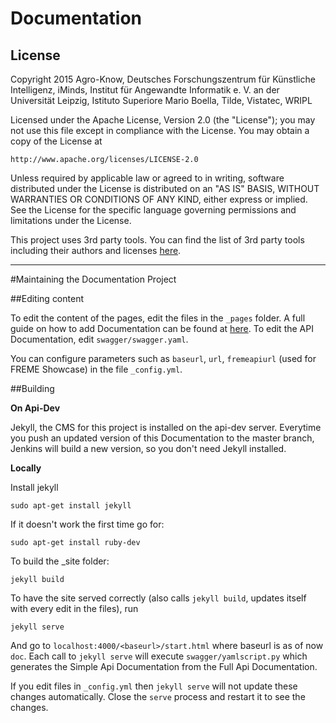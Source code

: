 # Documentation

## License

Copyright 2015 Agro-Know, Deutsches Forschungszentrum für Künstliche Intelligenz, iMinds,
               Institut für Angewandte Informatik e. V. an der Universität Leipzig,
               Istituto Superiore Mario Boella, Tilde, Vistatec, WRIPL

Licensed under the Apache License, Version 2.0 (the "License");
you may not use this file except in compliance with the License.
You may obtain a copy of the License at

    http://www.apache.org/licenses/LICENSE-2.0

Unless required by applicable law or agreed to in writing, software
distributed under the License is distributed on an "AS IS" BASIS,
WITHOUT WARRANTIES OR CONDITIONS OF ANY KIND, either express or implied.
See the License for the specific language governing permissions and
limitations under the License.

This project uses 3rd party tools. You can find the list of 3rd party tools including their authors and licenses [here](LICENSE-3RD-PARTY).

----------------------------------------------------------------------------

#Maintaining the Documentation Project

##Editing content

To edit the content of the pages, edit the files in the `_pages` folder. A full guide on how to add Documentation can be found at [here](api-dev.freme-project.eu/doc/knowledge-base/how-to-add-documentation.html).
To edit the API Documentation, edit `swagger/swagger.yaml`.

You can configure parameters such as `baseurl`, `url`, `fremeapiurl` (used for FREME Showcase) in the file `_config.yml`.

##Building

**On Api-Dev**

Jekyll, the CMS for this project is installed on the api-dev server. Everytime you push an updated version of this Documentation to the master branch, Jenkins will build a new version, so you don't need Jekyll installed.

**Locally**

Install jekyll

``` 
sudo apt-get install jekyll 
```

If it doesn't work the first time go for:

```
sudo apt-get install ruby-dev
```



To build the _site folder:

```
jekyll build
```

To have the site served correctly (also calls `jekyll build`, updates itself with every edit in the files), run

```
jekyll serve
```

And go to `localhost:4000/<baseurl>/start.html` where baseurl is as of now `doc`.  Each call to `jekyll serve` will execute `swagger/yamlscript.py` which generates the Simple Api Documentation from the Full Api Documentation.

If you edit files in `_config.yml` then `jekyll serve` will not update these changes automatically. Close the `serve` process and restart it to see the changes.

